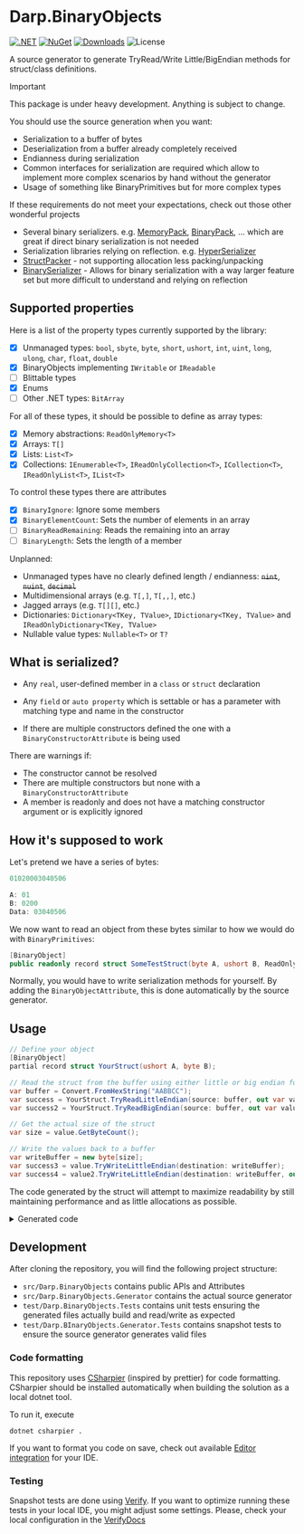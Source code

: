 # Darp.BinaryObjects

[![.NET](https://github.com/rosslight/Darp.BinaryObjects/actions/workflows/test_and_publish.yml/badge.svg)](https://github.com/rosslight/Darp.BinaryObjects/actions/workflows/test_and_publish.yml)
[![NuGet](https://img.shields.io/nuget/v/Darp.BinaryObjects.svg)](https://www.nuget.org/packages/Darp.BinaryObjects)
[![Downloads](https://img.shields.io/nuget/dt/Darp.BinaryObjects)](https://www.nuget.org/packages/Darp.BinaryObjects)
![License](https://img.shields.io/badge/license-Apache%202.0-blue)

A source generator to generate TryRead/Write Little/BigEndian methods for struct/class definitions.

> [!IMPORTANT]  
> This package is under heavy development. Anything is subject to change.

You should use the source generation when you want:
 
- Serialization to a buffer of bytes
- Deserialization from a buffer already completely received
- Endianness during serialization
- Common interfaces for serialization are required which allow to implement more complex scenarios by hand without the generator
- Usage of something like BinaryPrimitives but for more complex types

If these requirements do not meet your expectations, check out those other wonderful projects

- Several binary serializers. e.g. [MemoryPack](https://github.com/Cysharp/MemoryPack), [BinaryPack](https://github.com/Sergio0694/BinaryPack), ...
  which are great if direct binary serialization is not needed
- Serialization libraries relying on reflection. e.g. [HyperSerializer](https://github.com/adam-dot-cohen/HyperSerializer)
- [StructPacker](https://github.com/RudolfKurkaMs/StructPacker) - not supporting allocation less packing/unpacking
- [BinarySerializer](https://github.com/jefffhaynes/BinarySerializer?tab=readme-ov-file) - Allows for binary serialization with a way larger feature set but more difficult to understand and relying on reflection

## Supported properties

Here is a list of the property types currently supported by the library:

- [x] Unmanaged types: `bool`, `sbyte`, `byte`, `short`, `ushort`, `int`, `uint`, `long`, `ulong`, `char`, `float`, `double`
- [x] BinaryObjects implementing `IWritable` or `IReadable`
- [ ] Blittable types
- [x] Enums
- [ ] Other .NET types: `BitArray`

For all of these types, it should be possible to define as array types:
- [x] Memory abstractions: `ReadOnlyMemory<T>`
- [x] Arrays: `T[]`
- [x] Lists: `List<T>`
- [x] Collections: `IEnumerable<T>`, `IReadOnlyCollection<T>`, `ICollection<T>`, `IReadOnlyList<T>`, `IList<T>`

To control these types there are attributes
- [x] `BinaryIgnore`: Ignore some members
- [x] `BinaryElementCount`: Sets the number of elements in an array
- [ ] `BinaryReadRemaining`: Reads the remaining into an array
- [ ] `BinaryLength`: Sets the length of a member

Unplanned:
- Unmanaged types have no clearly defined length / endianness: ~~`nint`~~, ~~`nuint`~~, ~~`decimal`~~
- Multidimensional arrays (e.g. `T[,]`, `T[,,]`, etc.)
- Jagged arrays (e.g. `T[][]`, etc.)
- Dictionaries: `Dictionary<TKey, TValue>`, `IDictionary<TKey, TValue>` and `IReadOnlyDictionary<TKey, TValue>`
- Nullable value types: `Nullable<T>` or `T?`

## What is serialized?

- Any `real`, user-defined member in a `class` or `struct` declaration
- Any `field` or `auto property` which is settable or has a parameter with matching type and name in the constructor

- If there are multiple constructors defined the one with a `BinaryConstructorAttribute` is being used

There are warnings if:
- The constructor cannot be resolved
- There are multiple constructors but none with a `BinaryConstructorAttribute`
- A member is readonly and does not have a matching constructor argument or is explicitly ignored

## How it's supposed to work

Let's pretend we have a series of bytes:

```csharp
01020003040506

A: 01
B: 0200
Data: 03040506
```

We now want to read an object from these bytes similar to how we would do with `BinaryPrimitives`:

```csharp
[BinaryObject]
public readonly record struct SomeTestStruct(byte A, ushort B, ReadOnlyMemory<byte> Data);
```

Normally, you would have to write serialization methods for yourself. By adding the `BinaryObjectAttribute`, this is done automatically by the source generator.


## Usage

```csharp
// Define your object
[BinaryObject]
partial record struct YourStruct(ushort A, byte B);

// Read the struct from the buffer using either little or big endian format
var buffer = Convert.FromHexString("AABBCC");
var success = YourStruct.TryReadLittleEndian(source: buffer, out var value);
var success2 = YourStruct.TryReadBigEndian(source: buffer, out var value2, out int bytesRead);

// Get the actual size of the struct
var size = value.GetByteCount();

// Write the values back to a buffer
var writeBuffer = new byte[size];
var success3 = value.TryWriteLittleEndian(destination: writeBuffer);
var success4 = value2.TryWriteLittleEndian(destination: writeBuffer, out int bytesWritten);
```

The code generated by the struct will attempt to maximize readability by still maintaining performance and as little allocations as possible.

<details>
    <summary>Generated code</summary>

```csharp
// <auto-generated/>
#nullable enable

using BinaryHelpers = global::Darp.BinaryObjects.BinaryHelpers;
using NotNullWhenAttribute = global::System.Diagnostics.CodeAnalysis.NotNullWhenAttribute;

namespace Your.Namespace;

/// <remarks> <list type="table">
/// <item> <term><b>Field</b></term> <description><b>Byte Length</b></description> </item>
/// <item> <term><see cref="A"/></term> <description>2</description> </item>
/// <item> <term><see cref="B"/></term> <description>1</description> </item>
/// <item> <term> --- </term> <description>3</description> </item>
/// </list> </remarks>
public partial record struct YourStruct : global::Darp.BinaryObjects.IWritable, global::Darp.BinaryObjects.ISpanReadable<YourStruct>
{
    /// <inheritdoc />
    [global::System.Runtime.CompilerServices.MethodImpl(global::System.Runtime.CompilerServices.MethodImplOptions.AggressiveInlining)]
    public int GetByteCount() => 3;

    /// <inheritdoc />
    public bool TryWriteLittleEndian(global::System.Span<byte> destination) => TryWriteLittleEndian(destination, out _);
    /// <inheritdoc />
    public bool TryWriteLittleEndian(global::System.Span<byte> destination, out int bytesWritten)
    {
        bytesWritten = 0;

        if (destination.Length < 3)
            return false;
        BinaryHelpers.WriteUInt16LittleEndian(destination[0..], this.A);
        BinaryHelpers.WriteUInt8(destination[2..], this.B);
        bytesWritten += 3;

        return true;
    }
    /// <inheritdoc />
    public bool TryWriteBigEndian(global::System.Span<byte> destination) => TryWriteBigEndian(destination, out _);
    /// <inheritdoc />
    public bool TryWriteBigEndian(global::System.Span<byte> destination, out int bytesWritten)
    {
        bytesWritten = 0;

        if (destination.Length < 3)
            return false;
        BinaryHelpers.WriteUInt16BigEndian(destination[0..], this.A);
        BinaryHelpers.WriteUInt8(destination[2..], this.B);
        bytesWritten += 3;

        return true;
    }

    /// <inheritdoc />
    public static bool TryReadLittleEndian(global::System.ReadOnlySpan<byte> source, out YourStruct value) => TryReadLittleEndian(source, out value, out _);
    /// <inheritdoc />
    public static bool TryReadLittleEndian(global::System.ReadOnlySpan<byte> source, out YourStruct value, out int bytesRead)
    {
        bytesRead = 0;
        value = default;

        if (source.Length < 3)
            return false;
        var ___readA = BinaryHelpers.ReadUInt16LittleEndian(source[0..]);
        var ___readB = BinaryHelpers.ReadUInt8(source[2..]);
        bytesRead += 3;

        value = new YourStruct(___readA, ___readB);
        return true;
    }
    /// <inheritdoc />
    public static bool TryReadBigEndian(global::System.ReadOnlySpan<byte> source, out YourStruct value) => TryReadBigEndian(source, out value, out _);
    /// <inheritdoc />
    public static bool TryReadBigEndian(global::System.ReadOnlySpan<byte> source, out YourStruct value, out int bytesRead)
    {
        bytesRead = 0;
        value = default;

        if (source.Length < 3)
            return false;
        var ___readA = BinaryHelpers.ReadUInt16BigEndian(source[0..]);
        var ___readB = BinaryHelpers.ReadUInt8(source[2..]);
        bytesRead += 3;

        value = new YourStruct(___readA, ___readB);
        return true;
    }
}
```
</details>

## Development

After cloning the repository, you will find the following project structure:

- `src/Darp.BinaryObjects` contains public APIs and Attributes
- `src/Darp.BinaryObjects.Generator` contains the actual source generator
- `test/Darp.BinaryObjects.Tests` contains unit tests ensuring the generated files actually build and read/write as expected
- `test/Darp.BInaryObjects.Generator.Tests` contains snapshot tests to ensure the source generator generates valid files

### Code formatting

This repository uses [CSharpier](https://csharpier.com/) (inspired by prettier) for code formatting.
CSharpier should be installed automatically when building the solution as a local dotnet tool.

To run it, execute
```shell
dotnet csharpier .
```

If you want to format you code on save, check out available [Editor integration](https://csharpier.com/docs/Editors) for your IDE.

### Testing

Snapshot tests are done using [Verify](https://github.com/VerifyTests/Verify/). If you want to optimize running these tests in your local IDE, you might adjust some settings.
Please, check your local configuration in the [VerifyDocs](https://github.com/VerifyTests/Verify/blob/main/docs/wiz/readme.md)
